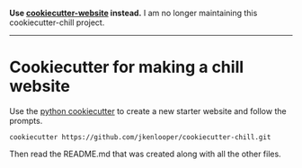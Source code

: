 __Use [cookiecutter-website](https://github.com/jkenlooper/cookiecutter-website) instead.__ I am no longer maintaining this cookiecutter-chill project.

---

# Cookiecutter for making a chill website


Use the [python cookiecutter](https://github.com/audreyr/cookiecutter) to
create a new starter website and follow the prompts.

```
cookiecutter https://github.com/jkenlooper/cookiecutter-chill.git
```

Then read the README.md that was created along with all the other files.

